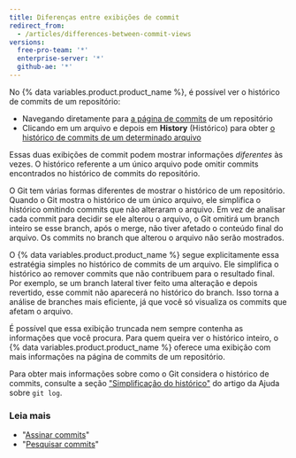 ```yaml
---
title: Diferenças entre exibições de commit
redirect_from:
  - /articles/differences-between-commit-views
versions:
  free-pro-team: '*'
  enterprise-server: '*'
  github-ae: '*'
---
```


No {% data variables.product.product_name %}, é possível ver o histórico de commits de um repositório:

- Navegando diretamente para [a página de commits](https://github.com/mozilla/rust/commits/master) de um repositório
- Clicando em um arquivo e depois em **History** (Histórico) para obter [o histórico de commits de um determinado arquivo](https://github.com/mozilla/rust/commits/master/README.md)

Essas duas exibições de commit podem mostrar informações _diferentes_ às vezes. O histórico referente a um único arquivo pode omitir commits encontrados no histórico de commits do repositório.

O Git tem várias formas diferentes de mostrar o histórico de um repositório. Quando o Git mostra o histórico de um único arquivo, ele simplifica o histórico omitindo commits que não alteraram o arquivo. Em vez de analisar cada commit para decidir se ele alterou o arquivo, o Git omitirá um branch inteiro se esse branch, após o merge, não tiver afetado o conteúdo final do arquivo. Os commits no branch que alterou o arquivo não serão mostrados.

O {% data variables.product.product_name %} segue explicitamente essa estratégia simples no histórico de commits de um arquivo. Ele simplifica o histórico ao remover commits que não contribuem para o resultado final. Por exemplo, se um branch lateral tiver feito uma alteração e depois revertido, esse commit não aparecerá no histórico do branch. Isso torna a análise de branches mais eficiente, já que você só visualiza os commits que afetam o arquivo.

É possível que essa exibição truncada nem sempre contenha as informações que você procura. Para quem queira ver o histórico inteiro, o {% data variables.product.product_name %} oferece uma exibição com mais informações na página de commits de um repositório.

Para obter mais informações sobre como o Git considera o histórico de commits, consulte a seção ["Simplificação do histórico"](https://git-scm.com/docs/git-log#_history_simplification) do artigo da Ajuda sobre `git log`.

### Leia mais

- "[Assinar commits](/articles/signing-commits)"
- "[Pesquisar commits](/articles/searching-commits)"
